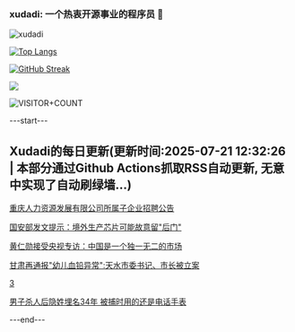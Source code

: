 ### xudadi: 一个热衷开源事业的程序员 👋

![xudadi](https://github-readme-stats-git-masterorgs-github-readme-stats-team.vercel.app/api?username=xudadi)

[![Top Langs](https://github-readme-stats.vercel.app/api/top-langs/?username=xudadi)](https://github.com/anuraghazra/github-readme-stats)

[![GitHub Streak](https://streak-stats.demolab.com?user=xudadi&locale=zh_Hans)](https://git.io/streak-stats)

![](https://raw.githubusercontent.com/xudadi/xudadi/main/assets/github-contribution-grid-snake.svg)

![VISITOR+COUNT](https://komarev.com/ghpvc/?username=xudadi&label=VISITOR+COUNT)


---start---

## Xudadi的每日更新(更新时间:2025-07-21 12:32:26 | 本部分通过Github Actions抓取RSS自动更新, 无意中实现了自动刷绿墙...)

[重庆人力资源发展有限公司所属子企业招聘公告](https://www.gongkaoleida.com/article/2519719)

[国安部发文提示：境外生产芯片可能故意留"后门"](https://m.163.com/news/article/K4VLM3LR0534A4SC.html)

[黄仁勋接受央视专访：中国是一个独一无二的市场](https://m.163.com/news/article/K4VO44F10512B07B.html)

[甘肃再通报"幼儿血铅异常":天水市委书记、市长被立案](https://m.163.com/news/article/K4UDJ5B3000189PS.html)

[3](https://m.163.com/touch/news/sub/domestic)

[男子杀人后隐姓埋名34年 被捕时用的还是电话手表](https://m.163.com/news/article/K4TC0O4U051492LM.html)

---end---
